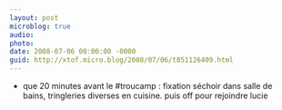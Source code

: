 ```yaml
---
layout: post
microblog: true
audio: 
photo: 
date: 2008-07-06 00:00:00 -0000
guid: http://xtof.micro.blog/2008/07/06/t851126409.html
---
```

+ que 20 minutes avant le #troucamp : fixation séchoir dans salle de bains, tringleries diverses en cuisine. puis off pour rejoindre lucie
